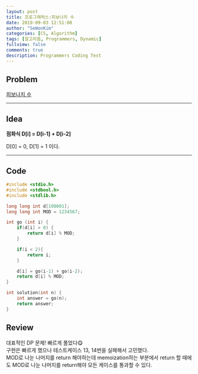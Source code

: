 ```yaml
---
layout: post
title: 프로그래머스:피보나치 수
date: 2019-09-03 12:51:00
author: "SeWonKim"
categories: [CS, Algorithm]
tags: [알고리즘, Programmers, Dynamic]
fullview: false
comments: true
description: Programmers Coding Test
---
```


## Problem

[피보나치 수](https://programmers.co.kr/learn/courses/30/lessons/12945)

---

## Idea

**점화식 D[i] = D[i-1] + D[i-2]**

D[0] = 0, D[1] = 1 이다.

---

## Code

```cpp
#include <stdio.h>
#include <stdbool.h>
#include <stdlib.h>

long long int d[100001];
long long int MOD = 1234567;

int go (int i) {
    if(d[i] > 0) {
        return d[i] % MOD;
    }

    if(i < 2){
        return i;
    }

    d[i] = go(i-1) + go(i-2);
    return d[i] % MOD;
}

int solution(int n) {
    int answer = go(n);
    return answer;
}
```

## Review

대표적인 DP 문제! 빠르게 풀었다😋  
구현은 빠르게 했으나 테스트케이스 13, 14번을 실패해서 고민했다.  
MOD로 나눈 나머지를 return 해야하는데 memoization하는 부분에서 return 할 때에도 MOD로 나눈 나머지를 return해야 모든 케이스를 통과할 수 있다.
